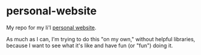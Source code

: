 # personal-website

My repo for my li'l [personal website](http://nickyannacone.com).

As much as I can, I'm trying to do this "on my own," without helpful libraries,
because I want to see what it's like and have fun (or "fun") doing it.
